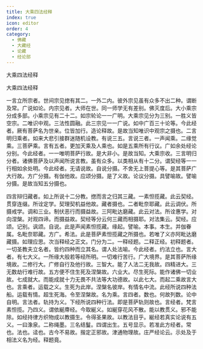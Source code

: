 ```yaml
---
title: 大乘四法经释
index: true
icon: editor
order: 4
category:
  - 佛藏
  - 大藏经
  - 论藏
  - 经论部
---
```


  大乘四法经释  

大乘四法经释  

一言立所宗者。世间宗见揔有其二。一外二内。彼外宗见虽有众多不出二种。谓断及常。广说如论。内宗见者。大师在世。同一师学无有差别。佛灭度后。大小乘宗分成多部。小乘宗见有二十二。如宗轮论一一广明。大乘宗见分为三别。一胜义皆空宗。二唯识中观。三法性圆融。此三宗见一一广说。如中广百三十论等。今此经者。厥有菩萨名为世亲。位皆加行。造论释故。是故当知唯识中观宗之摄也。二言明归乘者。如来大悲引接群迷随机设教。有说三五。言说三者。一声闻乘。二缘觉乘。三菩萨乘。言有五者。更加天乘及人乘也。如是五乘所有行议。广如余处经论分别。今此经者。一一唯明菩萨行故。是大非小。是故当知。大乘宗收。三言明归分者。诸佛菩萨及以声闻所说言教。虽有众多。以类相从有十二分。谓契经等一一行相如余处明。今此经者。无请说故。自说分摄。不舍无上菩提心等。是其菩萨广大行故。方广分摄。有伽他故。应颂分摄。是了义故。论议分摄。具譬喻故。譬喻分摄。是故当知五分摄也。  

四言辩归藏者。如上所说十二分教。揔而言之归其三藏。一素怛揽藏。此云契经。贯穿连缀。所诠定学。契理契机益他故。藏者摄也。二者毗奈耶藏。此云调伏。所摄戒学。调和三业。制伏恶行而摄益故。三阿毗达磨藏。此云对法。所诠惠学。对向涅槃。对观四谛。而摄益故。契经等分云何三藏而相摄耶。对法集云。契经。应颂。记别。讽颂。自说。此是声闻素怛揽藏。缘起。譬喻。本事。本生。并伽眷属。名毗奈耶藏。方广。希法。此是菩萨素怛揽藏之所摄也。若唯了义亦阿毗达磨藏摄。如理应思。次当释经之正文。门分为二。一释经题。二释正经。初释题者。一切圣教夫立名者。皆约四种而立其名。谓人处法喻。今此经者。约法立也。言大者。有七大义。一所缘大般若等经所明。一切难行苦行。广大境界。是其菩萨所缘境故。二修行大。广修自行及他行故。三智大。能了人法二无我故。四精进大。三无数劫行难行故。五方便不住生死及涅槃故。六业大。尽生死际。能作诸佛一切业故。七成就大。而能成就十力无畏不共法等大功德故。以此七大。而起二乘故言大也。言乘者。运载之义。生死为此岸。涅槃名彼岸。有情名中流。此经所说四种法船。运载有情。超生死海。令至涅槃故。名为乘。言四者。数也。何故列数。论中自明。言法者。轨持为义。下经所说四种行法。即是菩萨轨则故也。言经者。梵言素怛揽。乃四义。谓依綖廗经。今取綖义。如綖穿花风不散。能以教贯义。邪不能除。如经持律方织物成以教摄生。令得圣果故。以教法目乎。綖经若真实论说有五义。一曰潒泉。二称绳墨。三名结鬘。四谓出生。五号显示。若准此方经者。常也。法也。迳也。古今不易故。揩定正邪故。津通物理故。庄严经论云。示处及于相法义名为经。释题竟。  
